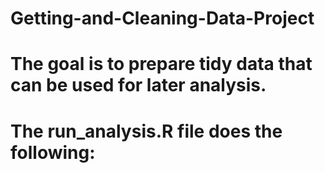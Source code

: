 # Getting-and-Cleaning-Data-Project
# The goal is to prepare tidy data that can be used for later analysis. 
# The run_analysis.R file does the following:
# 
#
#
#
#
#
